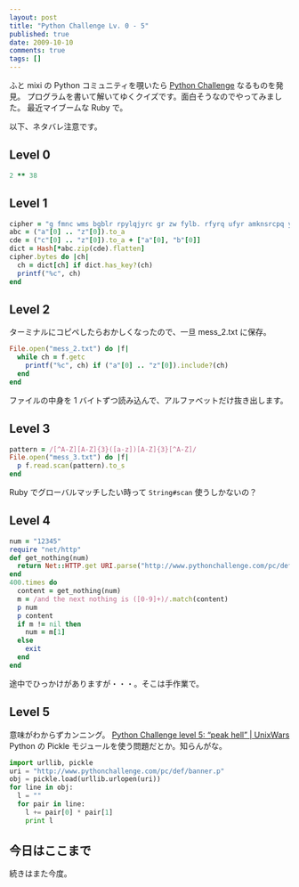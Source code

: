 ```yaml
---
layout: post
title: "Python Challenge Lv. 0 - 5"
published: true
date: 2009-10-10
comments: true
tags: []
---
```


ふと mixi の Python コミュニティを覗いたら [Python Challenge](http://www.pythonchallenge.com) なるものを発見。
プログラムを書いて解いてゆくクイズです。面白そうなのでやってみました。
最近マイブームな Ruby で。

以下、ネタバレ注意です。

## Level 0

```rb
2 ** 38
```

## Level 1

```rb
cipher = "g fmnc wms bgblr rpylqjyrc gr zw fylb. rfyrq ufyr amknsrcpq ypc dmp. bmgle gr gl zw fylb gq glcddgagclr ylb rfyr'q ufw rfgq rcvr gq qm jmle. sqgle qrpgle.kyicrpylq() gq pcamkkclbcb. lmu ynnjw ml rfc spj."
abc = ("a"[0] .. "z"[0]).to_a
cde = ("c"[0] .. "z"[0]).to_a + ["a"[0], "b"[0]]
dict = Hash[*abc.zip(cde).flatten]
cipher.bytes do |ch|
  ch = dict[ch] if dict.has_key?(ch)
  printf("%c", ch)
end
```

## Level 2

ターミナルにコピペしたらおかしくなったので、一旦 mess_2.txt に保存。

```rb
File.open("mess_2.txt") do |f|
  while ch = f.getc
    printf("%c", ch) if ("a"[0] .. "z"[0]).include?(ch)
  end
end
```

ファイルの中身を 1 バイトずつ読み込んで、アルファベットだけ抜き出します。

## Level 3

```rb
pattern = /[^A-Z][A-Z]{3}([a-z])[A-Z]{3}[^A-Z]/
File.open("mess_3.txt") do |f|
  p f.read.scan(pattern).to_s
end
```

Ruby でグローバルマッチしたい時って `String#scan` 使うしかないの？

## Level 4

```rb
num = "12345"
require "net/http"
def get_nothing(num)
  return Net::HTTP.get URI.parse("http://www.pythonchallenge.com/pc/def/linkedlist.php?nothing=" + num)
end
400.times do
  content = get_nothing(num)
  m = /and the next nothing is ([0-9]+)/.match(content)
  p num
  p content
  if m != nil then
    num = m[1]
  else
    exit
  end
end
```

途中でひっかけがありますが・・・。そこは手作業で。

## Level 5

意味がわからずカンニング。
[Python Challenge level 5: “peak hell” | UnixWars](http://unixwars.com/2007/09/11/python-challenge-level-5-peak-hell/?wscr=1280x800)
Python の Pickle モジュールを使う問題だとか。知らんがな。

```py
import urllib, pickle
uri = "http://www.pythonchallenge.com/pc/def/banner.p"
obj = pickle.load(urllib.urlopen(uri))
for line in obj:
  l = ""
  for pair in line:
    l += pair[0] * pair[1]
    print l
```

## 今日はここまで

続きはまた今度。
